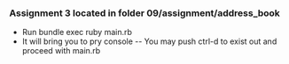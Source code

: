 <h3>Assignment 3 located in folder 09/assignment/address_book</h3>
<ul>
<li>Run bundle exec ruby main.rb</li>
<li>It will bring you to pry console -- You may push ctrl-d to exist out and proceed with main.rb</li>
</ul>
